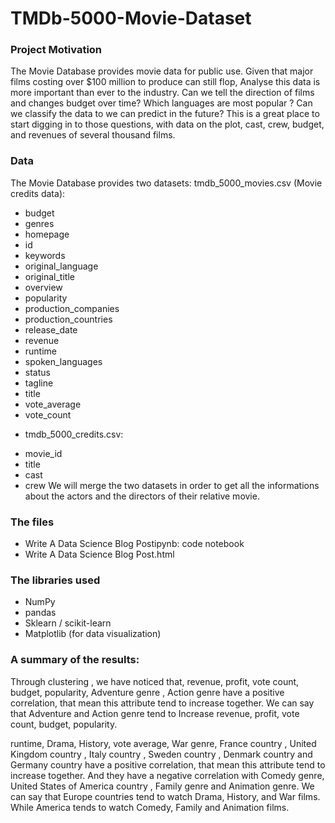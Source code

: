 # TMDb-5000-Movie-Dataset

###  Project Motivation
The Movie Database provides movie data for public use. Given that major films costing over $100 million to produce can still flop, Analyse this data is more important than ever to the industry. Can we tell the direction of films and changes budget over time? Which languages are most popular ? Can we classify the data to we can predict in the future?
This is a great place to start digging in to those questions, with data on the plot, cast, crew, budget, and revenues of several thousand films.


### Data
The Movie Database provides two datasets:
tmdb_5000_movies.csv (Movie credits data):
- budget
- genres
- homepage
- id
- keywords
- original_language
- original_title
- overview
- popularity
- production_companies
- production_countries
- release_date
- revenue
- runtime
- spoken_languages
- status
- tagline
- title
- vote_average
- vote_count

* tmdb_5000_credits.csv:
- movie_id
- title
- cast
- crew
We will merge the two datasets in order to get all the informations about the actors and the directors of their relative movie.

### The files
- Write A Data Science Blog Postipynb: code notebook
- Write A Data Science Blog Post.html

### The libraries used 
- NumPy
- pandas
- Sklearn / scikit-learn
- Matplotlib (for data visualization)

### A summary of the results: 
Through clustering , we have noticed that, revenue, profit, vote count, budget, popularity, Adventure genre , Action genre have a positive correlation, that mean this attribute tend to increase together.
We can say that Adventure and Action genre tend to Increase revenue, profit, vote count, budget, popularity.

runtime, Drama, History, vote average, War genre, France country , United Kingdom country , Italy country , Sweden country , Denmark country and Germany country have a positive correlation, that mean this attribute tend to increase together. And they have a negative correlation with Comedy genre, United States of America country , Family genre and Animation genre.
We can say that Europe countries tend to watch Drama, History, and War films. While America tends to watch Comedy, Family and Animation films.
